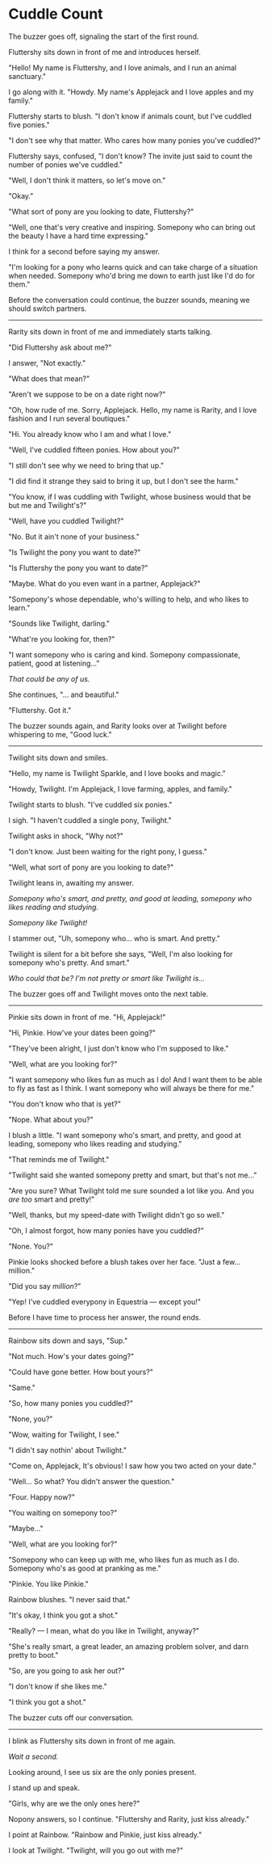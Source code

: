# Cuddle Count

The buzzer goes off, signaling the start of the first round. 

Fluttershy sits down in front of me and introduces herself.

"Hello! My name is Fluttershy, and I love animals, and I run an animal sanctuary."

I go along with it. "Howdy. My name's Applejack and I love apples and my family."

Fluttershy starts to blush. "I don't know if animals count, but I've cuddled five ponies."

"I don't see why that matter. Who cares how many ponies you've cuddled?"

Fluttershy says, confused, "I don't know? The invite just said to count the number of ponies we've cuddled."

"Well, I don't think it matters, so let's move on."

"Okay."

"What sort of pony are you looking to date, Fluttershy?"

"Well, one that's very creative and inspiring. Somepony who can bring out the beauty I have a hard time expressing."

I think for a second before saying my answer.

"I'm looking for a pony who learns quick and can take charge of a situation when needed. Somepony who'd bring me down to earth just like I'd do for them."

Before the conversation could continue, the buzzer sounds, meaning we should switch partners.

***

Rarity sits down in front of me and immediately starts talking.

"Did Fluttershy ask about me?"

I answer, "Not exactly."

"What does that mean?"

"Aren't we suppose to be on a date right now?"

"Oh, how rude of me. Sorry, Applejack. Hello, my name is Rarity, and I love fashion and I run several boutiques."

"Hi. You already know who I am and what I love."

"Well, I've cuddled fifteen ponies. How about you?"

"I still don't see why we need to bring that up."

"I did find it strange they said to bring it up, but I don't see the harm."

"You know, if I was cuddling with Twilight, whose business would that be but me and Twilight's?"

"Well, have you cuddled Twilight?"

"No. But it ain't none of your business."

"Is Twilight the pony you want to date?"

"Is Fluttershy the pony you want to date?"

"Maybe. What do you even want in a partner, Applejack?"

"Somepony's whose dependable, who's willing to help, and who likes to learn."

"Sounds like Twilight, darling."

"What're you looking for, then?"

"I want somepony who is caring and kind. Somepony compassionate, patient, good at listening…"

_That could be any of us._

She continues, "… and beautiful."

"Fluttershy. Got it."

The buzzer sounds again, and Rarity looks over at Twilight before whispering to me, "Good luck."

***

Twilight sits down and smiles.

"Hello, my name is Twilight Sparkle, and I love books and magic."

"Howdy, Twilight. I'm Applejack, I love farming, apples, and family."

Twilight starts to blush. "I've cuddled six ponies."

I sigh. "I haven't cuddled a single pony, Twilight."

Twilight asks in shock, "Why not?"

"I don't know. Just been waiting for the right pony, I guess."

"Well, what sort of pony are you looking to date?"

Twilight leans in, awaiting my answer.

*Somepony who's smart, and pretty, and good at leading, somepony who likes reading and studying.*

*Somepony like Twilight!*

I stammer out, "Uh, somepony who… who is smart. And pretty."

Twilight is silent for a bit before she says, "Well, I'm also looking for somepony who's pretty. And smart."

*Who could that be? I'm not pretty or smart like Twilight is…*

The buzzer goes off and Twilight moves onto the next table.

***

Pinkie sits down in front of me. "Hi, Applejack!"

"Hi, Pinkie. How've your dates been going?"

"They've been alright, I just don't know who I'm supposed to like."

"Well, what are you looking for?"

"I want somepony who likes fun as much as I do! And I want them to be able to fly as fast as I think. I want somepony who will always be there for me."

"You don't know who that is yet?"

"Nope. What about you?"

I blush a little. "I want somepony who's smart, and pretty, and good at leading, somepony who likes reading and studying."

"That reminds me of Twilight."

"Twilight said she wanted somepony pretty and smart, but that's not me…"

"Are you sure? What Twilight told me sure sounded a lot like you. And you *are too* smart and pretty!"

"Well, thanks, but my speed-date with Twilight didn't go so well."

"Oh, I almost forgot, how many ponies have you cuddled?"

"None. You?"

Pinkie looks shocked before a blush takes over her face. "Just a few… million."

"Did you say *million*?"

"Yep! I've cuddled everypony in Equestria — except you!"

Before I have time to process her answer, the round ends.

***

Rainbow sits down and says, "Sup."

"Not much. How's your dates going?"

"Could have gone better. How bout yours?"

"Same."

"So, how many ponies you cuddled?"

"None, you?"

"Wow, waiting for Twilight, I see."

"I didn't say nothin' about Twilight."

"Come on, Applejack, It's obvious! I saw how you two acted on your date."

"Well… So what? You didn't answer the question."

"Four. Happy now?"

"You waiting on somepony too?"

"Maybe…"

"Well, what are you looking for?"

"Somepony who can keep up with me, who likes fun as much as I do. Somepony who's as good at pranking as me."

"Pinkie. You like Pinkie."

Rainbow blushes. "I never said that."

"It's okay, I think you got a shot."

"Really? — I mean, what do you like in Twilight, anyway?"

"She's really smart, a great leader, an amazing problem solver, and darn pretty to boot."

"So, are you going to ask her out?"

"I don't know if she likes me."

"I think you got a shot."

The buzzer cuts off our conversation.

***

I blink as Fluttershy sits down in front of me again.

*Wait a second.*

Looking around, I see us six are the only ponies present.

I stand up and speak.

"Girls, why are we the only ones here?"

Nopony answers, so I continue. "Fluttershy and Rarity, just kiss already."

I point at Rainbow. "Rainbow and Pinkie, just kiss already."

I look at Twilight. "Twilight, will you go out with me?"

